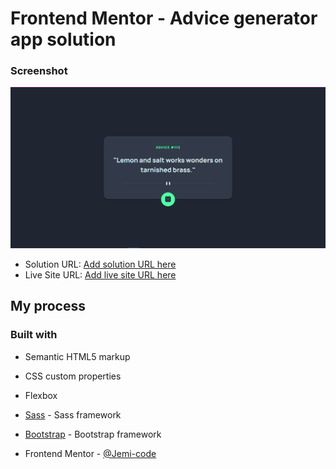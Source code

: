 # Frontend Mentor - Advice generator app solution

### Screenshot

![](./Screenshot.png)

- Solution URL: [Add solution URL here](https://github.com/Jemi-code/AdviceGenerator)
- Live Site URL: [Add live site URL here](https://jemi-code.github.io/AdviceGenerator)

## My process

### Built with

- Semantic HTML5 markup
- CSS custom properties
- Flexbox
- [Sass](https://sass-lang.com/) - Sass framework
- [Bootstrap](https://getbootstrap.com/) - Bootstrap framework

- Frontend Mentor - [@Jemi-code](https://www.frontendmentor.io/profile/Jemi-code)
